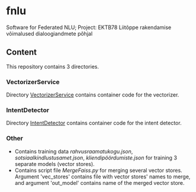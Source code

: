 # fnlu
Software for Federated NLU; Project: EKTB78 Liitõppe rakendamise võimalused dialoogiandmete põhjal

## Content
This repository contains 3 directories.

### VectorizerService

Directory [VectorizerService](VectorizerService) contains container code for the vectorizer.

### IntentDetector

Directory [IntentDetector](IntentDetector) contains container code for the intent detector.

### Other

- Contains training data *rahvusraamatukogu.json*, *sotsiaalkindlustusamet.json*, *kliendipöördumiste.json* for training 3 separate models (vector stores).
- Contains script file *MergeFaiss.py* for merging several vector stores. Argument 'vec_stores' contains file with vector stores' names to merge, and argument 'out_model' contains name of the merged vector store.
